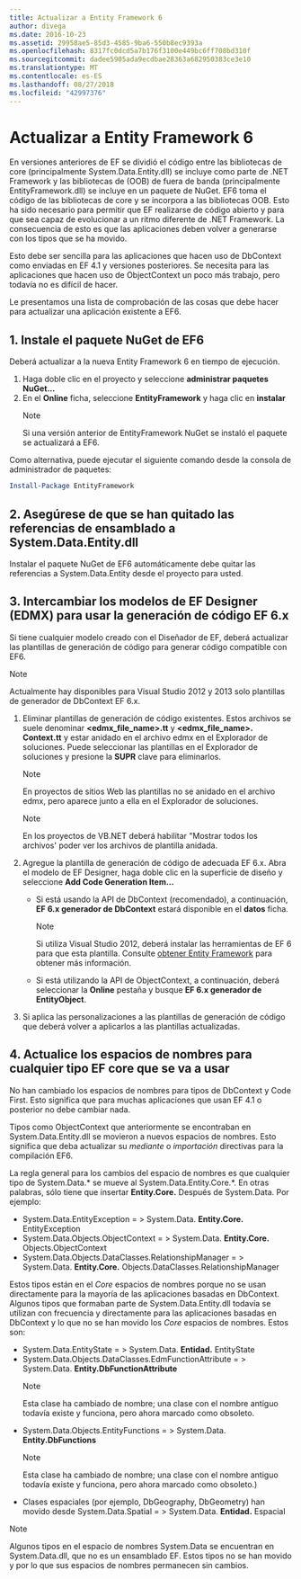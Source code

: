 ```yaml
---
title: Actualizar a Entity Framework 6
author: divega
ms.date: 2016-10-23
ms.assetid: 29958ae5-85d3-4585-9ba6-550b8ec9393a
ms.openlocfilehash: 8317fc0dcd5a7b176f3100e449bc6ff708bd310f
ms.sourcegitcommit: dadee5905ada9ecdbae28363a682950383ce3e10
ms.translationtype: MT
ms.contentlocale: es-ES
ms.lasthandoff: 08/27/2018
ms.locfileid: "42997376"
---
```

# <a name="upgrading-to-entity-framework-6"></a>Actualizar a Entity Framework 6

En versiones anteriores de EF se dividió el código entre las bibliotecas de core (principalmente System.Data.Entity.dll) se incluye como parte de .NET Framework y las bibliotecas de (OOB) de fuera de banda (principalmente EntityFramework.dll) se incluye en un paquete de NuGet. EF6 toma el código de las bibliotecas de core y se incorpora a las bibliotecas OOB. Esto ha sido necesario para permitir que EF realizarse de código abierto y para que sea capaz de evolucionar a un ritmo diferente de .NET Framework. La consecuencia de esto es que las aplicaciones deben volver a generarse con los tipos que se ha movido.

Esto debe ser sencilla para las aplicaciones que hacen uso de DbContext como enviadas en EF 4.1 y versiones posteriores. Se necesita para las aplicaciones que hacen uso de ObjectContext un poco más trabajo, pero todavía no es difícil de hacer.

Le presentamos una lista de comprobación de las cosas que debe hacer para actualizar una aplicación existente a EF6.

## <a name="1-install-the-ef6-nuget-package"></a>1. Instale el paquete NuGet de EF6

Deberá actualizar a la nueva Entity Framework 6 en tiempo de ejecución.

1. Haga doble clic en el proyecto y seleccione **administrar paquetes NuGet...**  
2. En el **Online** ficha, seleccione **EntityFramework** y haga clic en **instalar**  
   > [!NOTE]
   > Si una versión anterior de EntityFramework NuGet se instaló el paquete se actualizará a EF6.

Como alternativa, puede ejecutar el siguiente comando desde la consola de administrador de paquetes:

``` powershell
Install-Package EntityFramework
```

## <a name="2-ensure-that-assembly-references-to-systemdataentitydll-are-removed"></a>2. Asegúrese de que se han quitado las referencias de ensamblado a System.Data.Entity.dll

Instalar el paquete NuGet de EF6 automáticamente debe quitar las referencias a System.Data.Entity desde el proyecto para usted.

## <a name="3-swap-any-ef-designer-edmx-models-to-use-ef-6x-code-generation"></a>3. Intercambiar los modelos de EF Designer (EDMX) para usar la generación de código EF 6.x

Si tiene cualquier modelo creado con el Diseñador de EF, deberá actualizar las plantillas de generación de código para generar código compatible con EF6.

> [!NOTE]
> Actualmente hay disponibles para Visual Studio 2012 y 2013 solo plantillas de generador de DbContext EF 6.x.

1. Eliminar plantillas de generación de código existentes. Estos archivos se suele denominar  **\<edmx_file_name\>.tt** y  **\<edmx_file_name\>. Context.tt** y estar anidado en el archivo edmx en el Explorador de soluciones. Puede seleccionar las plantillas en el Explorador de soluciones y presione la **SUPR** clave para eliminarlos.  
   > [!NOTE]
   > En proyectos de sitios Web las plantillas no se anidado en el archivo edmx, pero aparece junto a ella en el Explorador de soluciones.  

   > [!NOTE]
   > En los proyectos de VB.NET deberá habilitar "Mostrar todos los archivos' poder ver los archivos de plantilla anidada.
2. Agregue la plantilla de generación de código de adecuada EF 6.x. Abra el modelo de EF Designer, haga doble clic en la superficie de diseño y seleccione **Add Code Generation Item...**
    - Si está usando la API de DbContext (recomendado), a continuación, **EF 6.x generador de DbContext** estará disponible en el **datos** ficha.  
      > [!NOTE]
      > Si utiliza Visual Studio 2012, deberá instalar las herramientas de EF 6 para que esta plantilla. Consulte [obtener Entity Framework](~/ef6/fundamentals/install.md) para obtener más información.  

    - Si está utilizando la API de ObjectContext, a continuación, deberá seleccionar la **Online** pestaña y busque **EF 6.x generador de EntityObject**.  
3. Si aplica las personalizaciones a las plantillas de generación de código que deberá volver a aplicarlos a las plantillas actualizadas.

## <a name="4-update-namespaces-for-any-core-ef-types-being-used"></a>4. Actualice los espacios de nombres para cualquier tipo EF core que se va a usar

No han cambiado los espacios de nombres para tipos de DbContext y Code First. Esto significa que para muchas aplicaciones que usan EF 4.1 o posterior no debe cambiar nada.

Tipos como ObjectContext que anteriormente se encontraban en System.Data.Entity.dll se movieron a nuevos espacios de nombres. Esto significa que deba actualizar su *mediante* o *importación* directivas para la compilación EF6.

La regla general para los cambios del espacio de nombres es que cualquier tipo de System.Data.* se mueve al System.Data.Entity.Core.*. En otras palabras, sólo tiene que insertar **Entity.Core.** Después de System.Data. Por ejemplo:

- System.Data.EntityException = > System.Data. **Entity.Core.** EntityException  
- System.Data.Objects.ObjectContext = > System.Data. **Entity.Core.** Objects.ObjectContext  
- System.Data.Objects.DataClasses.RelationshipManager = > System.Data. **Entity.Core.** Objects.DataClasses.RelationshipManager  

Estos tipos están en el *Core* espacios de nombres porque no se usan directamente para la mayoría de las aplicaciones basadas en DbContext. Algunos tipos que formaban parte de System.Data.Entity.dll todavía se utilizan con frecuencia y directamente para las aplicaciones basadas en DbContext y lo que no se han movido los *Core* espacios de nombres. Estos son:

- System.Data.EntityState = > System.Data. **Entidad.** EntityState  
- System.Data.Objects.DataClasses.EdmFunctionAttribute = > System.Data. **Entity.DbFunctionAttribute**  
  > [!NOTE]
  > Esta clase ha cambiado de nombre; una clase con el nombre antiguo todavía existe y funciona, pero ahora marcado como obsoleto.  
- System.Data.Objects.EntityFunctions = > System.Data. **Entity.DbFunctions**  
  > [!NOTE]
  > Esta clase ha cambiado de nombre; una clase con el nombre antiguo todavía existe y funciona, pero ahora marcado como obsoleto.)  
- Clases espaciales (por ejemplo, DbGeography, DbGeometry) han movido desde System.Data.Spatial = > System.Data. **Entidad.** Espacial

> [!NOTE]
> Algunos tipos en el espacio de nombres System.Data se encuentran en System.Data.dll, que no es un ensamblado EF. Estos tipos no se han movido y por lo que sus espacios de nombres permanecen sin cambios.
